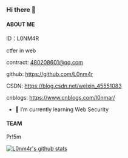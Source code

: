 ### Hi there 👋

#### ABOUT ME
 
ID：L0NM4R

ctfer in web

contract: 480208601@qq.com

github: https://github.com/L0nm4r

CSDN: https://blog.csdn.net/weixin_45551083

cnblogs: https://www.cnblogs.com/l0nmar/

- 🌱 I’m currently learning Web Security

#### TEAM
Pr!5m
<!--
**L0nm4r/L0nm4r** is a ✨ _special_ ✨ repository because its `README.md` (this file) appears on your GitHub profile.

Here are some ideas to get you started:

- 🔭 I’m currently working on ...
- 🌱 I’m currently learning ...
- 👯 I’m looking to collaborate on ...
- 🤔 I’m looking for help with ...
- 💬 Ask me about ...
- 📫 How to reach me: ...
- 😄 Pronouns: ...
- ⚡ Fun fact: ...
-->
[![L0nm4r's github stats](https://github-readme-stats.vercel.app/api?username=L0nm4r)](https://github.com/anuraghazra/github-readme-stats)
